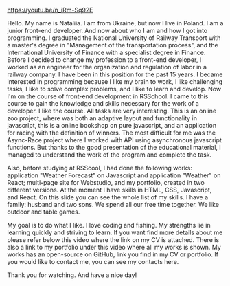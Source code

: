 https://youtu.be/n_iRm-Sq92E

Hello. My name is Nataliia. I am from Ukraine, but now I live in Poland. I am a junior front-end developer. And now about who I am and how I got into programming.
I graduated the National University of Railway Transport with a master's degree in "Management of the transportation process", and the International University of Finance with a specialist degree in Finance. Before I decided to change my profession to a front-end developer, I worked as an engineer for the organization and regulation of labor in a railway company. I have been in this position for the past 15 years.
I became interested in programming because I like my brain to work, I like challenging tasks, I like to solve complex problems, and I like to learn and develop. Now I'm on the course of front-end development in RSSchool. I came to this course to gain the knowledge and skills necessary for the work of a developer. I like the course. All tasks are very interesting. This is an online zoo project, where was both an adaptive layout and functionality in javascript, this is a online bookshop on pure javascript, and an application for racing with the definition of winners.
The most difficult for me was the Async-Race project where I worked with API using asynchronous javascript functions. But thanks to the good presentation of the educational material, I managed to understand the work of the program and complete the task.

Also, before studying at RSScool, I had done the following works: application "Weather Forecast" on Javascript and application "Weather" on React; multi-page site for Webstudio, and my portfolio, created in two different versions.
At the moment I have skills in HTML, CSS, Javascript, and React. On this slide you can see the whole list of my skills.
I have a family: husband and two sons. We spend all our free time together. We like outdoor and table games.

My goal is to do what I like. I love coding and fishing. My strengths lie in learning quickly and striving to learn. If you want find more details about me please refer below this video where the link on my CV is attached.
There is also a link to my portfolio under this video where all my works is shown. My works has an open-source on GitHub, link you find in my CV or portfolio. If you would like to contact me, you can see my contacts here.

Thank you for watching. And have a nice day!

